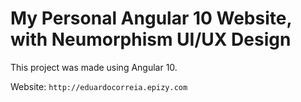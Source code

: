 # My Personal Angular 10 Website, with Neumorphism UI/UX Design

This project was made using Angular 10.

Website: `http://eduardocorreia.epizy.com`
